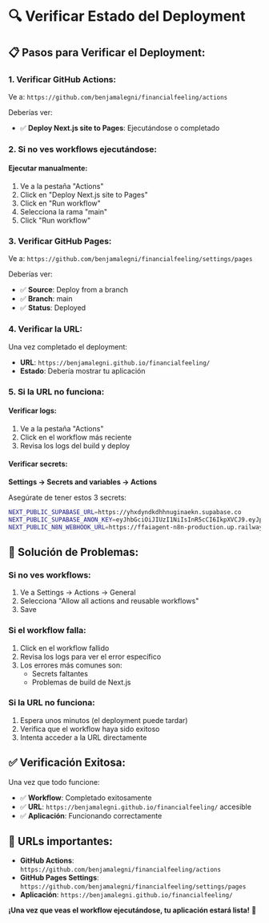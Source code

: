 # 🔍 Verificar Estado del Deployment

## 📋 **Pasos para Verificar el Deployment:**

### **1. Verificar GitHub Actions:**
Ve a: `https://github.com/benjamalegni/financialfeeling/actions`

Deberías ver:
- ✅ **Deploy Next.js site to Pages**: Ejecutándose o completado

### **2. Si no ves workflows ejecutándose:**

#### **Ejecutar manualmente:**
1. Ve a la pestaña "Actions"
2. Click en "Deploy Next.js site to Pages"
3. Click en "Run workflow"
4. Selecciona la rama "main"
5. Click "Run workflow"

### **3. Verificar GitHub Pages:**
Ve a: `https://github.com/benjamalegni/financialfeeling/settings/pages`

Deberías ver:
- ✅ **Source**: Deploy from a branch
- ✅ **Branch**: main
- ✅ **Status**: Deployed

### **4. Verificar la URL:**
Una vez completado el deployment:
- **URL**: `https://benjamalegni.github.io/financialfeeling/`
- **Estado**: Debería mostrar tu aplicación

### **5. Si la URL no funciona:**

#### **Verificar logs:**
1. Ve a la pestaña "Actions"
2. Click en el workflow más reciente
3. Revisa los logs del build y deploy

#### **Verificar secrets:**
**Settings → Secrets and variables → Actions**

Asegúrate de tener estos 3 secrets:
```bash
NEXT_PUBLIC_SUPABASE_URL=https://yhxdyndkdhhnuginaekn.supabase.co
NEXT_PUBLIC_SUPABASE_ANON_KEY=eyJhbGciOiJIUzI1NiIsInR5cCI6IkpXVCJ9.eyJpc3MiOiJzdXBhYmFzZSIsInJlZiI6InloeGR5bmRrZGhobnVnaW5hZWtuIiwicm9sZSI6ImFub24iLCJpYXQiOjE3NTA3MTYxMTgsImV4cCI6MjA2NjI5MjExOH0.-3qFN_HEZx7i1rGhpaZg9edxoSRDgUkPzDYfrPNiIqI
NEXT_PUBLIC_N8N_WEBHOOK_URL=https://ffaiagent-n8n-production.up.railway.app/webhook-test/analyze-stocks
```

## 🚨 **Solución de Problemas:**

### **Si no ves workflows:**
1. Ve a Settings → Actions → General
2. Selecciona "Allow all actions and reusable workflows"
3. Save

### **Si el workflow falla:**
1. Click en el workflow fallido
2. Revisa los logs para ver el error específico
3. Los errores más comunes son:
   - Secrets faltantes
   - Problemas de build de Next.js

### **Si la URL no funciona:**
1. Espera unos minutos (el deployment puede tardar)
2. Verifica que el workflow haya sido exitoso
3. Intenta acceder a la URL directamente

## ✅ **Verificación Exitosa:**

Una vez que todo funcione:
- ✅ **Workflow**: Completado exitosamente
- ✅ **URL**: `https://benjamalegni.github.io/financialfeeling/` accesible
- ✅ **Aplicación**: Funcionando correctamente

## 🎯 **URLs importantes:**

- **GitHub Actions**: `https://github.com/benjamalegni/financialfeeling/actions`
- **GitHub Pages Settings**: `https://github.com/benjamalegni/financialfeeling/settings/pages`
- **Aplicación**: `https://benjamalegni.github.io/financialfeeling/`

**¡Una vez que veas el workflow ejecutándose, tu aplicación estará lista!** 🚀 